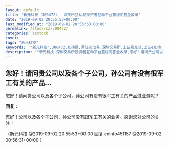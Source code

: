 ```yaml
---
layout: default
title: '新元科技（300472）- 深交所互动易投资者互动平台董秘问答全收录'
date: "2019-09-02 20:55:53+00:00"
last_modified_at: "2019-09-02 20:55:53+00:00"
permalink: /stock/sz/300472/
categories: szstock
cover: 
tags: "新元科技"
keywords: '"新元科技",300472,互动易,深证互动易,深圳交易所,上证易互动,上证e互动'
description: '"新元科技-深圳交易所投资者互动平台董秘问答全收录,您好！请问贵公司以及各个子公司，孙公司有没有很军工有关的产品过业务呢？"'
---
```


## 您好！请问贵公司以及各个子公司，孙公司有没有很军工有关的产品...

您好！请问贵公司以及各个子公司，孙公司有没有很军工有关的产品过业务呢？

**回复**：

您好！公司以及各个子公司，孙公司没有跟军工有关的业务。感谢您对公司的关注！ 

（新元科技  @2019-09-02 20:55:53+00:00 回复 cninfo451157  @2019-09-02 00:56:31+00:00 ）

